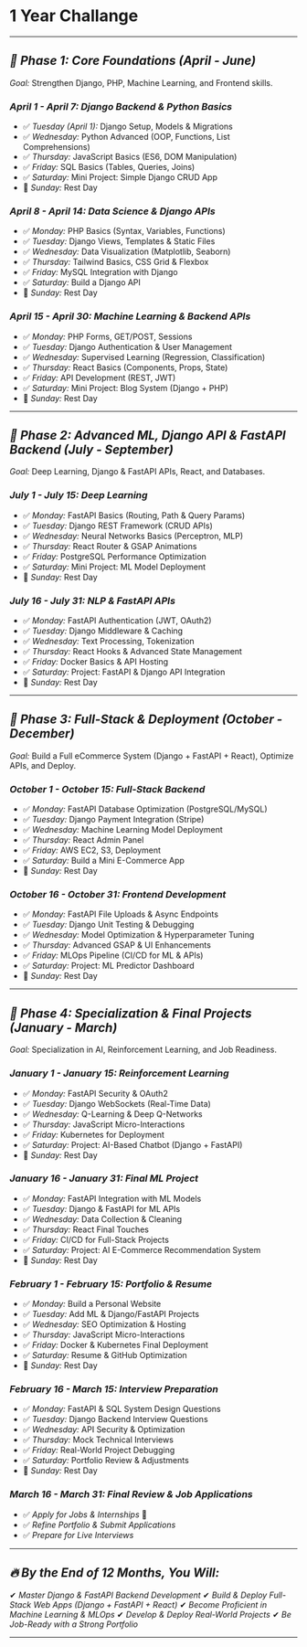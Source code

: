 # 1 Year Challange

---

## *📌 Phase 1: Core Foundations (April - June)*

*Goal:* Strengthen Django, PHP, Machine Learning, and Frontend skills.

### *April 1 - April 7: Django Backend & Python Basics*

* ✅ *Tuesday (April 1):* Django Setup, Models & Migrations
* ✅ *Wednesday:* Python Advanced (OOP, Functions, List Comprehensions)
* ✅ *Thursday:* JavaScript Basics (ES6, DOM Manipulation)
* ✅ *Friday:* SQL Basics (Tables, Queries, Joins)
* ✅ *Saturday:* Mini Project: Simple Django CRUD App
* 🚀 *Sunday:* Rest Day

### *April 8 - April 14: Data Science & Django APIs*

* ✅ *Monday:* PHP Basics (Syntax, Variables, Functions)
* ✅ *Tuesday:* Django Views, Templates & Static Files
* ✅ *Wednesday:* Data Visualization (Matplotlib, Seaborn)
* ✅ *Thursday:* Tailwind Basics, CSS Grid & Flexbox
* ✅ *Friday:* MySQL Integration with Django
* ✅ *Saturday:* Build a Django API
* 🚀 *Sunday:* Rest Day

### *April 15 - April 30: Machine Learning & Backend APIs*

* ✅ *Monday:* PHP Forms, GET/POST, Sessions
* ✅ *Tuesday:* Django Authentication & User Management
* ✅ *Wednesday:* Supervised Learning (Regression, Classification)
* ✅ *Thursday:* React Basics (Components, Props, State)
* ✅ *Friday:* API Development (REST, JWT)
* ✅ *Saturday:* Mini Project: Blog System (Django + PHP)
* 🚀 *Sunday:* Rest Day

---

## *📌 Phase 2: Advanced ML, Django API & FastAPI Backend (July - September)*

*Goal:* Deep Learning, Django & FastAPI APIs, React, and Databases.

### *July 1 - July 15: Deep Learning*

* ✅ *Monday:* FastAPI Basics (Routing, Path & Query Params)
* ✅ *Tuesday:* Django REST Framework (CRUD APIs)
* ✅ *Wednesday:* Neural Networks Basics (Perceptron, MLP)
* ✅ *Thursday:* React Router & GSAP Animations
* ✅ *Friday:* PostgreSQL Performance Optimization
* ✅ *Saturday:* Mini Project: ML Model Deployment
* 🚀 *Sunday:* Rest Day

### *July 16 - July 31: NLP & FastAPI APIs*

* ✅ *Monday:* FastAPI Authentication (JWT, OAuth2)
* ✅ *Tuesday:* Django Middleware & Caching
* ✅ *Wednesday:* Text Processing, Tokenization
* ✅ *Thursday:* React Hooks & Advanced State Management
* ✅ *Friday:* Docker Basics & API Hosting
* ✅ *Saturday:* Project: FastAPI & Django API Integration
* 🚀 *Sunday:* Rest Day

---

## *📌 Phase 3: Full-Stack & Deployment (October - December)*

*Goal:* Build a Full eCommerce System (Django + FastAPI + React), Optimize APIs, and Deploy.

### *October 1 - October 15: Full-Stack Backend*

* ✅ *Monday:* FastAPI Database Optimization (PostgreSQL/MySQL)
* ✅ *Tuesday:* Django Payment Integration (Stripe)
* ✅ *Wednesday:* Machine Learning Model Deployment
* ✅ *Thursday:* React Admin Panel
* ✅ *Friday:* AWS EC2, S3, Deployment
* ✅ *Saturday:* Build a Mini E-Commerce App
* 🚀 *Sunday:* Rest Day

### *October 16 - October 31: Frontend Development*

* ✅ *Monday:* FastAPI File Uploads & Async Endpoints
* ✅ *Tuesday:* Django Unit Testing & Debugging
* ✅ *Wednesday:* Model Optimization & Hyperparameter Tuning
* ✅ *Thursday:* Advanced GSAP & UI Enhancements
* ✅ *Friday:* MLOps Pipeline (CI/CD for ML & APIs)
* ✅ *Saturday:* Project: ML Predictor Dashboard
* 🚀 *Sunday:* Rest Day

---

## *📌 Phase 4: Specialization & Final Projects (January - March)*

*Goal:* Specialization in AI, Reinforcement Learning, and Job Readiness.

### *January 1 - January 15: Reinforcement Learning*

* ✅ *Monday:* FastAPI Security & OAuth2
* ✅ *Tuesday:* Django WebSockets (Real-Time Data)
* ✅ *Wednesday:* Q-Learning & Deep Q-Networks
* ✅ *Thursday:* JavaScript Micro-Interactions
* ✅ *Friday:* Kubernetes for Deployment
* ✅ *Saturday:* Project: AI-Based Chatbot (Django + FastAPI)
* 🚀 *Sunday:* Rest Day

### *January 16 - January 31: Final ML Project*

* ✅ *Monday:* FastAPI Integration with ML Models
* ✅ *Tuesday:* Django & FastAPI for ML APIs
* ✅ *Wednesday:* Data Collection & Cleaning
* ✅ *Thursday:* React Final Touches
* ✅ *Friday:* CI/CD for Full-Stack Projects
* ✅ *Saturday:* Project: AI E-Commerce Recommendation System
* 🚀 *Sunday:* Rest Day

### *February 1 - February 15: Portfolio & Resume*

* ✅ *Monday:* Build a Personal Website
* ✅ *Tuesday:* Add ML & Django/FastAPI Projects
* ✅ *Wednesday:* SEO Optimization & Hosting
* ✅ *Thursday:* JavaScript Micro-Interactions
* ✅ *Friday:* Docker & Kubernetes Final Deployment
* ✅ *Saturday:* Resume & GitHub Optimization
* 🚀 *Sunday:* Rest Day

### *February 16 - March 15: Interview Preparation*

* ✅ *Monday:* FastAPI & SQL System Design Questions
* ✅ *Tuesday:* Django Backend Interview Questions
* ✅ *Wednesday:* API Security & Optimization
* ✅ *Thursday:* Mock Technical Interviews
* ✅ *Friday:* Real-World Project Debugging
* ✅ *Saturday:* Portfolio Review & Adjustments
* 🚀 *Sunday:* Rest Day

### *March 16 - March 31: Final Review & Job Applications*

* ✅ *Apply for Jobs & Internships* 🚀
* ✅ *Refine Portfolio & Submit Applications*
* ✅ *Prepare for Live Interviews*

---

## *🔥 By the End of 12 Months, You Will:*

✔ *Master Django & FastAPI Backend Development*
✔ *Build & Deploy Full-Stack Web Apps (Django + FastAPI + React)*
✔ *Become Proficient in Machine Learning & MLOps*
✔ *Develop & Deploy Real-World Projects*
✔ *Be Job-Ready with a Strong Portfolio*

---
                                                                                                                                                                                                                                                                                                                                                                                                                                                                                                                                                                                                                                                                                                                                                                                                                                                                                                                                                                                                                                                                                                                                                                                                                                                                                                                                                                                                                                                                                                                                                                                                                                                                                                                                                                                                                                                                                                                                                                                                                                                                                                                                                                                                                                                                                                                                                                                                                                                                                                                                                                                                                                                                                                                                                                                                                                                                                                                                                                                                                                                                                                                                                                                                                                                                                                                                                                                                                                                                                                                                                                                                                                                                                                                                                                                                                                                                                                                                                                                                                                                                                                                                                                                                                                                                                                                                                                                                                                                                                                                                                                                                                                                                                                                                                                                                                                                                                                                                                                                                                                                                                                                                                                                                                                                                                                                                                                                                                                                                                                                                                                                                                                                                                                                                                                                                                                                                                                                                                                                                                        
